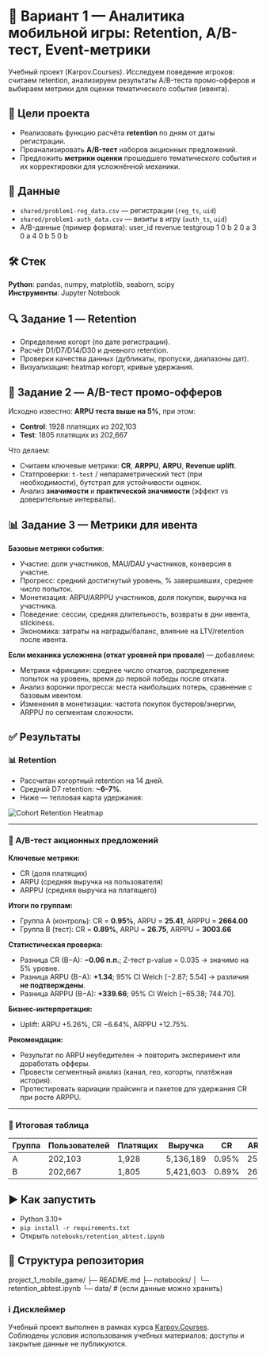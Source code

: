 # 📱 Вариант 1 — Аналитика мобильной игры: Retention, A/B-тест, Event-метрики

Учебный проект (Karpov.Courses). Исследуем поведение игроков: считаем retention, анализируем результаты A/B-теста промо-офферов и выбираем метрики для оценки тематического события (ивента).

## 🎯 Цели проекта
- Реализовать функцию расчёта **retention** по дням от даты регистрации.
- Проанализировать **A/B-тест** наборов акционных предложений.
- Предложить **метрики оценки** прошедшего тематического события и их корректировки для усложнённой механики.

## 🧾 Данные
- `shared/problem1-reg_data.csv` — регистрации (`reg_ts`, `uid`)
- `shared/problem1-auth_data.csv` — визиты в игру (`auth_ts`, `uid`)
- A/B-данные (пример формата):
user_id revenue testgroup
1 0 b
2 0 a
3 0 a
4 0 b
5 0 b

## 🛠️ Стек
**Python**: pandas, numpy, matplotlib, seaborn, scipy  
**Инструменты**: Jupyter Notebook

## 🔍 Задание 1 — Retention
- Определение когорт (по дате регистрации).
- Расчёт D1/D7/D14/D30 и дневного retention.
- Проверки качества данных (дубликаты, пропуски, диапазоны дат).
- Визуализация: heatmap когорт, кривые удержания.

## 🧪 Задание 2 — A/B-тест промо-офферов
Исходно известно: **ARPU теста выше на 5%**, при этом:
- **Control**: 1928 платящих из 202,103
- **Test**: 1805 платящих из 202,667

Что делаем:
- Считаем ключевые метрики: **CR**, **ARPPU**, **ARPU**, **Revenue uplift**.
- Статпроверки: `t-test` / непараметрический тест (при необходимости), бутстрап для устойчивости оценок.
- Анализ **значимости** и **практической значимости** (эффект vs доверительные интервалы).

## 📊 Задание 3 — Метрики для ивента
**Базовые метрики события**:
- Участие: доля участников, MAU/DAU участников, конверсия в участие.
- Прогресс: средний достигнутый уровень, % завершивших, среднее число попыток.
- Монетизация: ARPU/ARPPU участников, доля покупок, выручка на участника.
- Поведение: сессии, средняя длительность, возвраты в дни ивента, stickiness.
- Экономика: затраты на награды/баланс, влияние на LTV/retention после ивента.

**Если механика усложнена (откат уровней при провале)** — добавляем:
- Метрики «фрикции»: среднее число откатов, распределение попыток на уровень, время до первой победы после отката.
- Анализ воронки прогресса: места наибольших потерь, сравнение с базовым ивентом.
- Изменения в монетизации: частота покупок бустеров/энергии, ARPPU по сегментам сложности.

## ✅ Результаты

### 📊 Retention
- Рассчитан когортный retention на 14 дней.
- Средний D7 retention: **~6–7%**.
- Ниже — тепловая карта удержания:

![Cohort Retention Heatmap](images/retention_heatmap.png)

---

### 🧪 A/B-тест акционных предложений
**Ключевые метрики:**
- CR (доля платящих)
- ARPU (средняя выручка на пользователя)
- ARPPU (средняя выручка на платящего)

**Итоги по группам:**
- Группа A (контроль): CR = **0.95%**, ARPU = **25.41**, ARPPU = **2664.00**
- Группа B (тест): CR = **0.89%**, ARPU = **26.75**, ARPPU = **3003.66**

**Статистическая проверка:**
- Разница CR (B−A): **−0.06 п.п.**; Z-тест p-value = 0.035 → значимо на 5% уровне.
- Разница ARPU (B−A): **+1.34**; 95% CI Welch [−2.87; 5.54] → различия **не подтверждены**.
- Разница ARPPU (B−A): **+339.66**; 95% CI Welch [−65.38; 744.70].

**Бизнес-интерпретация:**
- Uplift: ARPU +5.26%, CR −6.64%, ARPPU +12.75%.

**Рекомендации:**
- Результат по ARPU неубедителен → повторить эксперимент или доработать офферы.
- Провести сегментный анализ (канал, гео, когорты, платёжная история).
- Протестировать вариации прайсинга и пакетов для удержания CR при росте ARPPU.

---

### 📑 Итоговая таблица
| Группа | Пользователей | Платящих | Выручка  | CR     | ARPU   | ARPPU  |
|--------|---------------|----------|----------|--------|--------|--------|
| A      | 202,103       | 1,928    | 5,136,189| 0.95%  | 25.41  | 2664.00|
| B      | 202,667       | 1,805    | 5,421,603| 0.89%  | 26.75  | 3003.66|


## ▶️ Как запустить
- Python 3.10+
- `pip install -r requirements.txt`
- Открыть `notebooks/retention_abtest.ipynb`

## 📁 Структура репозитория
project_1_mobile_game/
├─ README.md
├─ notebooks/
│ └─ retention_abtest.ipynb
└─ data/ # (если данные можно хранить)

### ℹ️ Дисклеймер
Учебный проект выполнен в рамках курса [Karpov.Courses](https://karpov.courses).  
Соблюдены условия использования учебных материалов; доступы и закрытые данные не публикуются.
